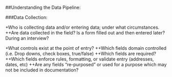 ##Understanding the Data Pipeline:

###Data Collection:

+Who is collecting data and/or entering data; under what circumstances. 
++Are data collected in the field? Is a form filled out and then entered later? During an interview?

+What controls exist at the point of entry? 
++Which fields domain controlled (i.e. Drop downs, check boxes, true/false)
++Which fields are required?
++Which fields enforce rules, formatting, or validate entry (addresses, dates, etc)
++Are any fields “re-purposed” or used for a purpose which may not be included in documentation? 

